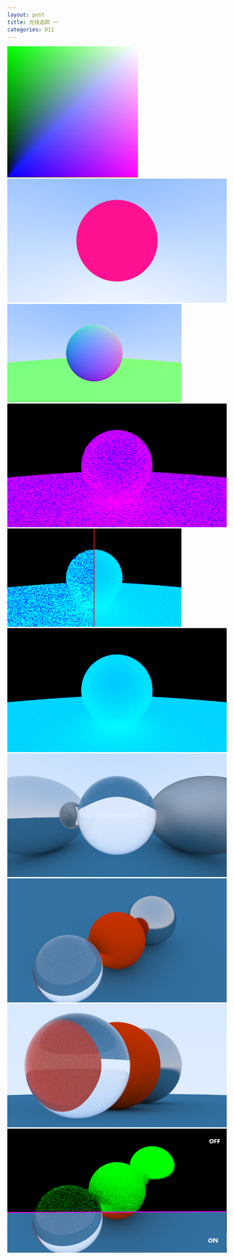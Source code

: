 ```yaml
---
layout: post
title: 光线追踪 一
categories: D11
---
```


<img src="/material/RayTracing/像素矩阵.png" />
<img src="/material/RayTracing/形状绘制.png" />
<img src="/material/RayTracing/法相面.png" />
<img src="/material/RayTracing/光线击中.png" />
<img src="/material/RayTracing/抗锯齿.png" />
<img src="/material/RayTracing/800w×100s×40d.png" />
<img src="/material/RayTracing/Lambertian&Metal&Fuzz.png" />
<img src="/material/RayTracing/Camera1.png" />
<img src="/material/RayTracing/Camera2.png" />
<img src="/material/RayTracing/Camera3.png" />